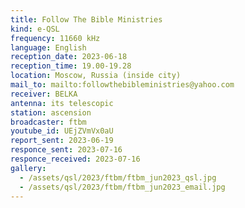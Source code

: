 ```yaml
---
title: Follow The Bible Ministries
kind: e-QSL
frequency: 11660 kHz
language: English
reception_date: 2023-06-18
reception_time: 19.00-19.28
location: Moscow, Russia (inside city)
mail_to: mailto:followthebibleministries@yahoo.com
receiver: BELKA
antenna: its telescopic
station: ascension
broadcaster: ftbm
youtube_id: UEjZVmVx0aU
report_sent: 2023-06-19
responce_sent: 2023-07-16
responce_received: 2023-07-16
gallery:
  - /assets/qsl/2023/ftbm/ftbm_jun2023_qsl.jpg
  - /assets/qsl/2023/ftbm/ftbm_jun2023_email.jpg
---
```

